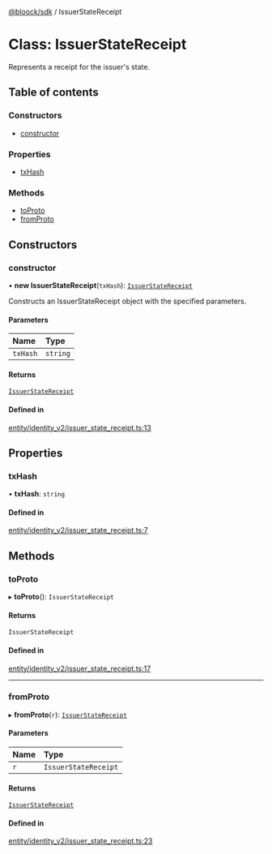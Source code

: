 [@bloock/sdk](../index.md) / IssuerStateReceipt

# Class: IssuerStateReceipt

Represents a receipt for the issuer's state.

## Table of contents

### Constructors

- [constructor](IssuerStateReceipt.md#constructor)

### Properties

- [txHash](IssuerStateReceipt.md#txhash)

### Methods

- [toProto](IssuerStateReceipt.md#toproto)
- [fromProto](IssuerStateReceipt.md#fromproto)

## Constructors

### constructor

• **new IssuerStateReceipt**(`txHash`): [`IssuerStateReceipt`](IssuerStateReceipt.md)

Constructs an IssuerStateReceipt object with the specified parameters.

#### Parameters

| Name | Type |
| :------ | :------ |
| `txHash` | `string` |

#### Returns

[`IssuerStateReceipt`](IssuerStateReceipt.md)

#### Defined in

[entity/identity_v2/issuer_state_receipt.ts:13](https://github.com/bloock/bloock-sdk/blob/6fda345/languages/js/src/entity/identity_v2/issuer_state_receipt.ts#L13)

## Properties

### txHash

• **txHash**: `string`

#### Defined in

[entity/identity_v2/issuer_state_receipt.ts:7](https://github.com/bloock/bloock-sdk/blob/6fda345/languages/js/src/entity/identity_v2/issuer_state_receipt.ts#L7)

## Methods

### toProto

▸ **toProto**(): `IssuerStateReceipt`

#### Returns

`IssuerStateReceipt`

#### Defined in

[entity/identity_v2/issuer_state_receipt.ts:17](https://github.com/bloock/bloock-sdk/blob/6fda345/languages/js/src/entity/identity_v2/issuer_state_receipt.ts#L17)

___

### fromProto

▸ **fromProto**(`r`): [`IssuerStateReceipt`](IssuerStateReceipt.md)

#### Parameters

| Name | Type |
| :------ | :------ |
| `r` | `IssuerStateReceipt` |

#### Returns

[`IssuerStateReceipt`](IssuerStateReceipt.md)

#### Defined in

[entity/identity_v2/issuer_state_receipt.ts:23](https://github.com/bloock/bloock-sdk/blob/6fda345/languages/js/src/entity/identity_v2/issuer_state_receipt.ts#L23)
